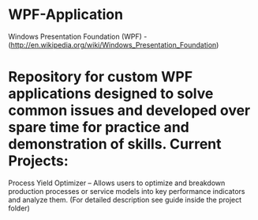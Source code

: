 ﻿WPF-Application
===============
Windows Presentation Foundation (WPF) - (http://en.wikipedia.org/wiki/Windows_Presentation_Foundation)

Repository for custom WPF applications designed to solve common issues and developed over spare time for practice and demonstration of skills. 
Current Projects:
===============
Process Yield Optimizer – Allows users to optimize and breakdown production processes or service models into key performance indicators and analyze them. (For detailed description see guide inside the project folder)

